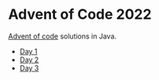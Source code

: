 # Advent of Code 2022

[Advent of code](https://adventofcode.com/2022) solutions in Java.

* [Day 1](./src/main/java/net/alexmiranda/adventofcode2022/Day1.java)
* [Day 2](./src/main/java/net/alexmiranda/adventofcode2022/Day2.java)
* [Day 3](./src/main/java/net/alexmiranda/adventofcode2022/Day3.java)

